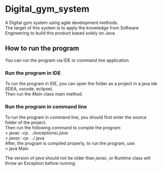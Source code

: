 # Digital_gym_system

A Digital gym system using agile development methods.  
The target of this system is to apply the knowledge from Software Engineering to build this product based solely on Java.

## How to run the program

You can run the program via IDE or command line application.

### Run the program in IDE

To run the program in IDE, you can open the folder as a project in a java ide (IDEA, vscode, eclipse).  
Then run the _Main_ class _main_ method.

### Run the program in command line

To run the program in command line, you should first enter the source folder of the project.  
Then run the following command to compile the program:  
\> javac -cp . ./exceptions/*.java  
\> javac -cp . ./*.java  
After, the program is compiled properly, to run the program, use:  
\> java Main  

The version of _java_ should not be older than _javac_, or Runtime class will throw an Exception before running.  
